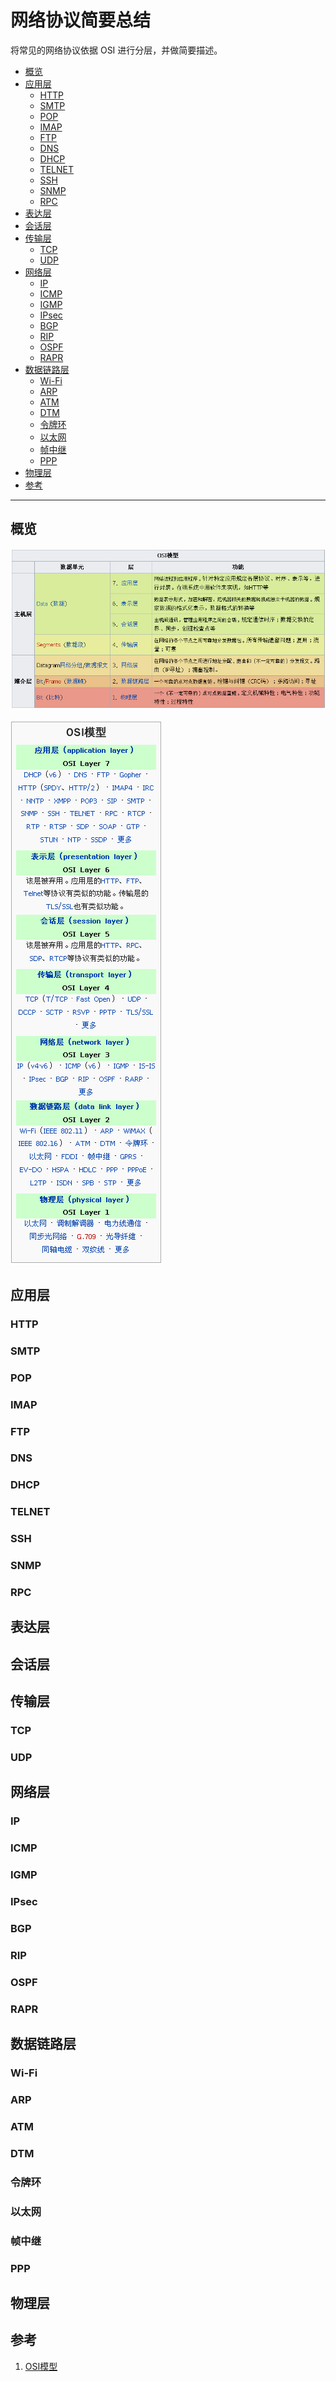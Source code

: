# 网络协议简要总结

将常见的网络协议依据 OSI 进行分层，并做简要描述。

<!-- TOC -->

- [概览](#概览)
- [应用层](#应用层)
    - [HTTP](#http)
    - [SMTP](#smtp)
    - [POP](#pop)
    - [IMAP](#imap)
    - [FTP](#ftp)
    - [DNS](#dns)
    - [DHCP](#dhcp)
    - [TELNET](#telnet)
    - [SSH](#ssh)
    - [SNMP](#snmp)
    - [RPC](#rpc)
- [表达层](#表达层)
- [会话层](#会话层)
- [传输层](#传输层)
    - [TCP](#tcp)
    - [UDP](#udp)
- [网络层](#网络层)
    - [IP](#ip)
    - [ICMP](#icmp)
    - [IGMP](#igmp)
    - [IPsec](#ipsec)
    - [BGP](#bgp)
    - [RIP](#rip)
    - [OSPF](#ospf)
    - [RAPR](#rapr)
- [数据链路层](#数据链路层)
    - [Wi-Fi](#wi-fi)
    - [ARP](#arp)
    - [ATM](#atm)
    - [DTM](#dtm)
    - [令牌环](#令牌环)
    - [以太网](#以太网)
    - [帧中继](#帧中继)
    - [PPP](#ppp)
- [物理层](#物理层)
- [参考](#参考)

<!-- /TOC -->

---

## 概览

![](../res/network-osi-overview.png)

![](../res/network-osi-protocol.png)
## 应用层

### HTTP
### SMTP
### POP
### IMAP
### FTP
### DNS
### DHCP
### TELNET
### SSH
### SNMP
### RPC

## 表达层

## 会话层

## 传输层

### TCP
### UDP

## 网络层

### IP
### ICMP
### IGMP
### IPsec
### BGP
### RIP
### OSPF
### RAPR

## 数据链路层

### Wi-Fi
### ARP
### ATM
### DTM
### 令牌环
### 以太网
### 帧中继
### PPP

## 物理层


## 参考

1. [OSI模型](https://zh.wikipedia.org/wiki/OSI%E6%A8%A1%E5%9E%8B)
